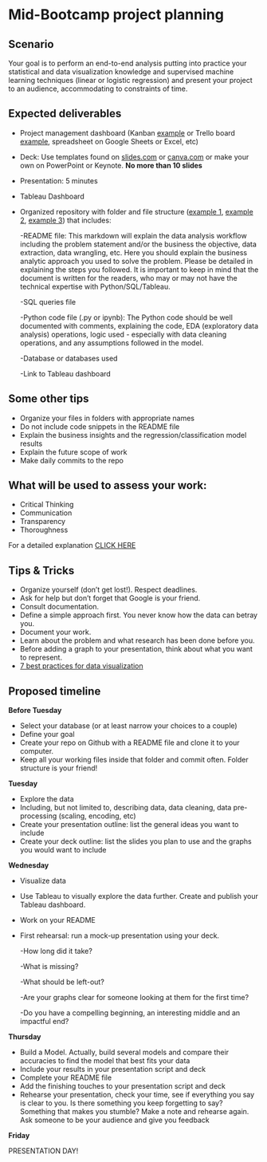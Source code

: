 # Mid-Bootcamp project planning 


## Scenario 

Your goal is to perform an end-to-end analysis putting into practice your statistical and data visualization knowledge and supervised machine learning techniques (linear or logistic regression) and present your project to an audience, accommodating to constraints of time.

## Expected deliverables

- Project management dashboard (Kanban [example](https://trello.com/b/FprQ67UI/daft-mini-project-1-game) or Trello board [example](https://trello.com/b/0SuyFNUA), spreadsheet on Google Sheets or Excel, etc) 
- Deck: Use templates found on [slides.com](https://slides.com/) or [canva.com](https://www.canva.com/) or make your own on PowerPoint or Keynote. **No more than 10 slides**
- Presentation: 5 minutes
- Tableau Dashboard
- Organized repository with folder and file structure ([example 1](https://miro.medium.com/v2/resize:fit:828/format:webp/1*7votQbmArQop0uN8WsTVpw.png), [example 2](https://miro.medium.com/max/366/1*06aeJgtJ4c4mUQOG3qIbCw.png), [example 3](https://miro.medium.com/max/640/1*YzcIXP0W-hi9B50ajKhFrg.webp)) that includes:

    -README file: This markdown will explain the data analysis workflow including the problem statement and/or the business the objective, data extraction, data wrangling, etc. Here you should explain the business analytic approach you used to solve the problem. Please be detailed in explaining the steps you followed. It is important to keep in mind that the document is written for the readers, who may or may not have the technical expertise with Python/SQL/Tableau.
    
    -SQL queries file
    
    -Python code file (.py or ipynb): The Python code should be well documented with comments, explaining the code, EDA (exploratory data analysis) operations, logic used - especially with data cleaning operations, and any assumptions followed in the model.
    
    -Database or databases used
    
    -Link to Tableau dashboard
    
## Some other tips

- Organize your files in folders with appropriate names
- Do not include code snippets in the README file
- Explain the business insights and the regression/classification model results
- Explain the future scope of work
- Make daily commits to the repo

## What will be used to assess your work:
- Critical Thinking
- Communication
- Transparency
- Thoroughness

For a detailed explanation [CLICK HERE](https://education-team-2020.s3-eu-west-1.amazonaws.com/data-analytics/DATA2020-MidBootcamp+Project+Rubrics+-+Sheet1.pdf)

## Tips & Tricks
- Organize yourself (don’t get lost!). Respect deadlines.
- Ask for help but don’t forget that Google is your friend.
- Consult documentation.
- Define a simple approach first. You never know how the data can betray you.
- Document your work.
- Learn about the problem and what research has been done before you.
- Before adding a graph to your presentation, think about what you want to represent.
- [7 best practices for data visualization](https://thenewstack.io/7-best-practices-for-data-visualization/)

## Proposed timeline
**Before Tuesday**
* Select your database (or at least narrow your choices to a couple)
* Define your goal
* Create your repo on Github with a README file and clone it to your computer. 
* Keep all your working files inside that folder and commit often. Folder structure is your friend!

**Tuesday** 
* Explore the data
* Including, but not limited to, describing data, data cleaning, data pre-processing (scaling, encoding, etc)
* Create your presentation outline: list the general ideas you want to include
* Create your deck outline: list the slides you plan to use and the graphs you would want to include

**Wednesday**
* Visualize data
* Use Tableau to visually explore the data further. Create and publish your Tableau dashboard.
* Work on your README
* First rehearsal: run a mock-up presentation using your deck.

    -How long did it take?
    
    -What is missing?
    
    -What should be left-out?
    
    -Are your graphs clear for someone looking at them for the first time?
    
    -Do you have a compelling beginning, an interesting middle and an impactful end?

**Thursday**
* Build a Model. Actually, build several models and compare their accuracies to find the model that best fits your data
* Include your results in your presentation script and deck
* Complete your README file
* Add the finishing touches to your presentation script and deck
* Rehearse your presentation, check your time, see if everything you say is clear to you. Is there something you keep forgetting to say? Something that makes you stumble? Make a note and rehearse again. Ask someone to be your audience and give you feedback

**Friday** 

PRESENTATION DAY!
